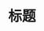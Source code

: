 ---
layout: post
title: 标题
category: 资源
tags: [tags1 , tags2 , tags3]
keywords: tags1,tags2,tags3
description: 描述
---